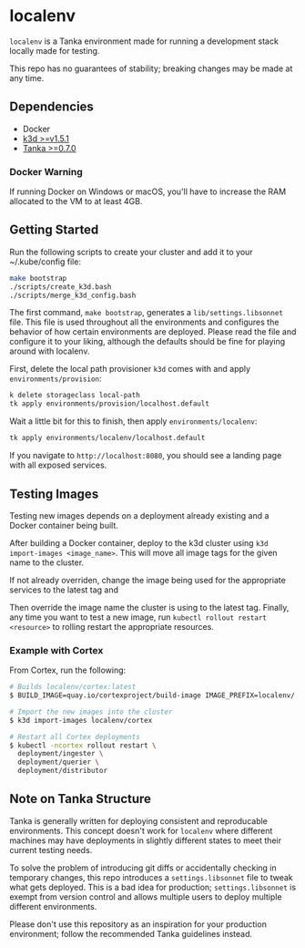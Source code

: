 # localenv

`localenv` is a Tanka environment made for running a development stack locally
made for testing.

This repo has no guarantees of stability; breaking changes may be made
at any time.

## Dependencies

- Docker
- [k3d >=v1.5.1](https://github.com/rancher/k3d)
- [Tanka >=0.7.0](https://github.com/grafana/tanka)

### Docker Warning

If running Docker on Windows or macOS, you'll have to increase the RAM allocated
to the VM to at least 4GB.

## Getting Started

Run the following scripts to create your cluster and add it to your
~/.kube/config file:

```bash
make bootstrap
./scripts/create_k3d.bash
./scripts/merge_k3d_config.bash
```

The first command, `make bootstrap`, generates a `lib/settings.libsonnet`
file. This file is used throughout all the environments and configures the
behavior of how certain environments are deployed. Please read the file and
configure it to your liking, although the defaults should be fine for
playing around with localenv.

First, delete the local path provisioner `k3d` comes with and apply
`environments/provision`:

```bash
k delete storageclass local-path
tk apply environments/provision/localhost.default
```

Wait a little bit for this to finish, then apply `environments/localenv`:

```bash
tk apply environments/localenv/localhost.default
```

If you navigate to `http://localhost:8080`, you should see a landing page with all exposed services.

## Testing Images

Testing new images depends on a deployment already existing and a Docker
container being built.

After building a Docker container, deploy to the k3d cluster using
`k3d import-images <image_name>`. This will move all image tags for the given
name to the cluster.

If not already overriden, change the image being used for the appropriate
services to the latest tag and

Then override the image name the cluster is using to the latest tag. Finally,
any time you want to test a new image, run `kubectl rollout restart <resource>`
to rolling restart the appropriate resources.

### Example with Cortex

From Cortex, run the following:

```bash
# Builds localenv/cortex:latest
$ BUILD_IMAGE=quay.io/cortexproject/build-image IMAGE_PREFIX=localenv/ make all

# Import the new images into the cluster
$ k3d import-images localenv/cortex

# Restart all Cortex deployments
$ kubectl -ncortex rollout restart \
  deployment/ingester \
  deployment/querier \
  deployment/distributor
```

## Note on Tanka Structure

Tanka is generally written for deploying consistent and reproducable
environments. This concept doesn't work for `localenv` where different
machines may have deployments in slightly different states to meet their
current testing needs.

To solve the problem of introducing git diffs or accidentally checking in
temporary changes, this repo introduces a `settings.libsonnet` file to tweak what gets deployed. This is a bad idea for production; `settings.libsonnet` is exempt from version control and allows multiple users to deploy multiple different environments.

Please don't use this repository as an inspiration for your production
environment; follow the recommended Tanka guidelines instead.
